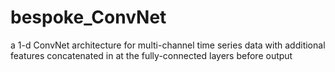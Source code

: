 # bespoke_ConvNet
a 1-d ConvNet architecture for multi-channel time series data with additional features concatenated in at the fully-connected layers before output
